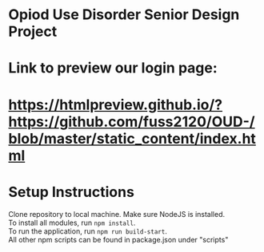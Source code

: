 # Opiod Use Disorder Senior Design Project

# Link to preview our login page:
# https://htmlpreview.github.io/?https://github.com/fuss2120/OUD-/blob/master/static_content/index.html

# Setup Instructions
Clone repository to local machine. Make sure NodeJS is installed. <br/>
To install all modules, run `npm install`. <br/>
To run the application, run `npm run build-start`. <br/>
All other npm scripts can be found in package.json under "scripts" <br/>
